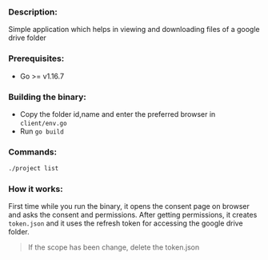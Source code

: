 
### Description:

  Simple application which helps in viewing and downloading files of a google drive folder

### Prerequisites:

- Go >= v1.16.7

### Building the binary:

- Copy the folder id,name and enter the preferred browser in `client/env.go`
- Run `go build`

### Commands:

```bash
./project list 

```

### How it works:

First time while you run the binary, it opens the consent page on browser and asks the consent and permissions. After getting permissions, it creates
`token.json` and it uses the refresh token for accessing the google drive folder.
> If the scope has been change, delete the token.json